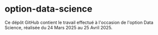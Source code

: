 # option-data-science
Ce dépôt GitHub contient le travail effectué à l'occasion de l'option Data Science, réalisée du 24 Mars 2025 au 25 Avril 2025.
